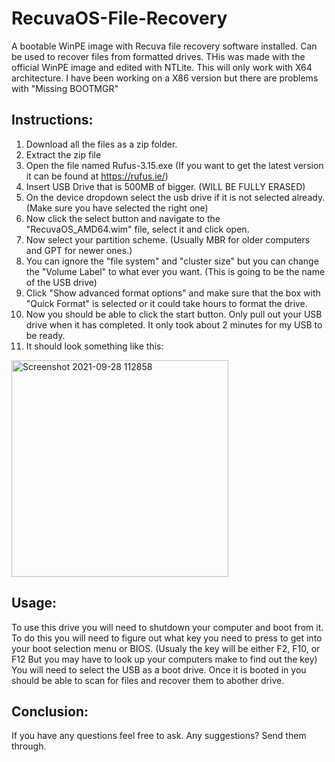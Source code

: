 # RecuvaOS-File-Recovery
A bootable WinPE image with Recuva file recovery software installed. Can be used to recover files from formatted drives. THis was made with the official WinPE image and edited with NTLite. This will only work with X64 architecture. I have been working on a X86 version but there are problems with "Missing BOOTMGR"


## Instructions:
1. Download all the files as a zip folder.
2. Extract the zip file
3. Open the file named Rufus-3.15.exe (If you want to get the latest version it can be found at https://rufus.ie/)
4. Insert USB Drive that is 500MB of bigger. (WILL BE FULLY ERASED)
5. On the device dropdown select the usb drive if it is not selected already. (Make sure you have selected the right one)
6. Now click the select button and navigate to the "RecuvaOS_AMD64.wim" file, select it and click open.
7. Now select your partition scheme. (Usually MBR for older computers and GPT for newer ones.)
8. You can ignore the "file system" and "cluster size" but you can change the "Volume Label" to what ever you want. (This is going to be the name of the USB drive)
9. Click "Show advanced format options" and make sure that the box with "Quick Format" is selected or it could take hours to format the drive.
10. Now you should be able to click the start button. Only pull out your USB drive when it has completed. It only took about 2 minutes for my USB to be ready.
11. It should look something like this:
<img width="347" alt="Screenshot 2021-09-28 112858" src="https://user-images.githubusercontent.com/91357710/135009959-3da73cba-6bd8-467f-8183-dcce1dc09668.png">


## Usage:
To use this drive you will need to shutdown your computer and boot from it. To do this you will need to figure out what key you need to press to get into your boot selection menu or BIOS. (Usualy the key will be either F2, F10, or F12 But you may have to look up your computers make to find out the key) You will need to select the USB as a boot drive. Once it is booted in you should be able to scan for files and recover them to abother drive.


## Conclusion:
If you have any questions feel free to ask. Any suggestions? Send them through.
